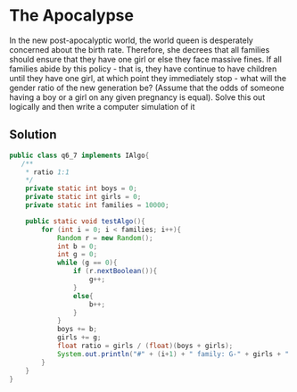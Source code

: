 # The Apocalypse

In the new post-apocalyptic world, the world queen is desperately concerned about the birth rate. Therefore, she decrees that all families should ensure that they have one girl or else they face massive fines. If all families abide by this policy - that is, they have continue to have children until they have one girl, at which point they immediately stop - what will the gender ratio of the new generation be? (Assume that the odds of someone having a boy or a girl on any given pregnancy is equal). Solve this out logically and then write a computer simulation of it

## Solution

```java
public class q6_7 implements IAlgo{
   /**
    * ratio 1:1
    */
    private static int boys = 0;
    private static int girls = 0;
    private static int families = 10000;

    public static void testAlgo(){
        for (int i = 0; i < families; i++){
            Random r = new Random();
            int b = 0;
            int g = 0;
            while (g == 0){
                if (r.nextBoolean()){
                    g++;
                }
                else{
                    b++;
                }
            }
            boys += b;
            girls += g;
            float ratio = girls / (float)(boys + girls);
            System.out.println("#" + (i+1) + " family: G-" + girls + " B-" + boys + " Ratio:" + ratio);
        }
    }
}
```